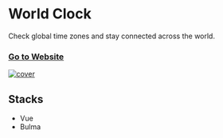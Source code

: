 # World Clock

Check global time zones and stay connected across the world.

### [Go to Website](https://link1515.github.io/world-clock/)

[![cover](https://link1515.github.io/world-clock/share.jpg)](https://link1515.github.io/world-clock/)

## Stacks

- Vue
- Bulma
